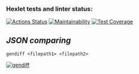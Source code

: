 ### Hexlet tests and linter status:
[![Actions Status](https://github.com/romanzhh/frontend-project-46/workflows/hexlet-check/badge.svg)](https://github.com/romanzhh/frontend-project-46/actions)
[![Maintainability](https://api.codeclimate.com/v1/badges/e90dff7c66271c82394f/maintainability)](https://codeclimate.com/github/romanzhh/frontend-project-46/maintainability)
[![Test Coverage](https://api.codeclimate.com/v1/badges/e90dff7c66271c82394f/test_coverage)](https://codeclimate.com/github/romanzhh/frontend-project-46/test_coverage)

<h2><i>JSON comparing</i></h2>

```
gendiff <filepath1> <filepath2>
```

[![gendiff](https://asciinema.org/a/OXC5zjtMgUYFkfF0h7B6ednfe.svg)](https://asciinema.org/a/OXC5zjtMgUYFkfF0h7B6ednfe)
